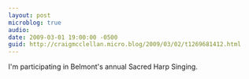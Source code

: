 ```yaml
---
layout: post
microblog: true
audio: 
date: 2009-03-01 19:00:00 -0500
guid: http://craigmcclellan.micro.blog/2009/03/02/t1269681412.html
---
```

I'm participating in Belmont's annual Sacred Harp Singing.
